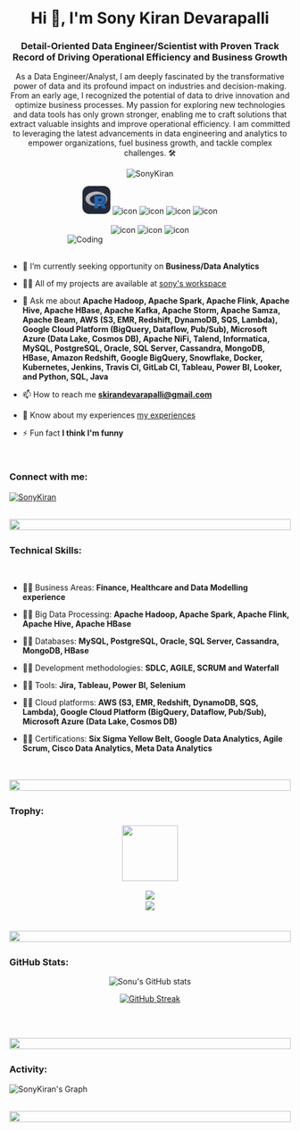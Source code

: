 <h1 align="center">Hi 👋, I'm Sony Kiran Devarapalli</h1>
<h3 align="center">Detail-Oriented Data Engineer/Scientist with Proven Track Record of Driving Operational Efficiency and Business Growth </h3>
<p align="center">As a Data Engineer/Analyst, I am deeply fascinated by the transformative power of data and its profound impact on industries and decision-making. From an early age, I recognized the potential of data to drive innovation and optimize business processes. My passion for exploring new technologies and data tools has only grown stronger, enabling me to craft solutions that extract valuable insights and improve operational efficiency. I am committed to leveraging the latest advancements in data engineering and analytics to empower organizations, fuel business growth, and tackle complex challenges. 🛠️</p>
<p align="center"> 
 <img src="https://komarev.com/ghpvc/?username=SonyKiran&label=Profile%20views&color=0e75b6&style=flat" alt="SonyKiran" /> 
<!--  <img src="https://img.shields.io/badge/Languages-Python | Java | PHP | Typescript | Node | React -green.svg" alt="SonyKiran's languages" /> -->
<!--  <img alt="Profile followers" src="https://img.shields.io/github/followers/SonyKiran"> -->
</p>


<div align="center">
  <img src="https://github.com/tandpfun/skill-icons/blob/main/icons/R-Dark.svg" alt="icon" width="50" height="50" />
  <img src="https://cdnl.tblsft.com/sites/default/files/pages/tableau_cmyk_2015.png" alt="icon" width="50" height="50" />
  <img src="https://techstack-generator.vercel.app/python-icon.svg" alt="icon" width="50" height="50" />
  <img src="https://github.com/microsoft/PowerBI-Icons/blob/main/PNG/Power-BI.png" alt="icon" width="50" height="50" />
 <img src="https://techstack-generator.vercel.app/mysql-icon.svg" alt="icon" width="50" height="50" />
</div>

<br>

<div align="center">
  <img src="https://www.vectorlogo.zone/logos/atlassian_jira/atlassian_jira-icon.svg" alt="icon" width="50" height="50" />
  <img src="https://techstack-generator.vercel.app/github-icon.svg" alt="icon" width="50" height="50" />
  <img src="https://techstack-generator.vercel.app/prettier-icon.svg" alt="icon" width="50" height="50" />
</div>

<img align="right" alt="Coding" width="400" src="https://user-images.githubusercontent.com/74038190/229223263-cf2e4b07-2615-4f87-9c38-e37600f8381a.gif">
<br><br>

- 🔭 I’m currently seeking opportunity on **Business/Data Analytics**

- 👨‍💻 All of my projects are available at [sony's workspace](https://github.com/SonyKiran/Projects)

- 💬 Ask me about **Apache Hadoop, Apache Spark, Apache Flink, Apache Hive, Apache HBase, Apache Kafka, Apache Storm, Apache Samza, Apache Beam, AWS (S3, EMR, Redshift, DynamoDB, SQS, Lambda), Google Cloud Platform (BigQuery, Dataflow, Pub/Sub), Microsoft Azure (Data Lake, Cosmos DB), Apache NiFi, Talend, Informatica, MySQL, PostgreSQL, Oracle, SQL Server, Cassandra, MongoDB, HBase, Amazon Redshift, Google BigQuery, Snowflake, Docker, Kubernetes, Jenkins, Travis CI, GitLab CI, Tableau, Power BI, Looker, and Python, SQL, Java**

- 📫 How to reach me **skirandevarapalli@gmail.com**

- 📄 Know about my experiences [my experiences](https://www.linkedin.com/in/sony-kiran/details/experience/)

- ⚡ Fun fact **I think I'm funny**

<br>
<h3 align="left">Connect with me:</h3>
<p align="left">
<a href="https://www.linkedin.com/in/sony-kiran/" target="blank"><img align="center" src="https://raw.githubusercontent.com/SonyKiran/github-profile-readme-generator/master/src/images/icons/Social/linked-in-alt.svg" alt="SonyKiran" height="30" width="40" /></a>
</p>
<br>

<img src="https://i.imgur.com/dBaSKWF.gif" height="20" width="100%">

<h3 align="left">Technical Skills:</h3>
<br>

- 👨‍💻 Business Areas: **Finance, Healthcare and Data Modelling experience**

- 👨‍💻 Big Data Processing: **Apache Hadoop, Apache Spark, Apache Flink, Apache Hive, Apache HBase**
  
- 👨‍💻 Databases: **MySQL, PostgreSQL, Oracle, SQL Server, Cassandra, MongoDB, HBase**
  
- 👨‍💻 Development methodologies: **SDLC, AGILE, SCRUM and Waterfall**
  
- 👨‍💻 Tools: **Jira, Tableau, Power BI, Selenium**
  
- 👨‍💻 Cloud platforms: **AWS (S3, EMR, Redshift, DynamoDB, SQS, Lambda), Google Cloud Platform (BigQuery, Dataflow, Pub/Sub), Microsoft Azure (Data Lake, Cosmos DB)**
  
- 👨‍💻 Certifications: **Six Sigma Yellow Belt, Google Data Analytics, Agile Scrum, Cisco Data Analytics, Meta Data Analytics**
<br>


<br/>

<img src="https://i.imgur.com/dBaSKWF.gif" height="20" width="100%">

<h3 align="left">Trophy:</h3>

<p align="center">
<img src="https://media.tenor.com/0ENB5HuTH0gAAAAi/trophy-beker.gif"  width="100px" height="100px"></p>
  
<div align="center">
<img src="https://github-profile-trophy.vercel.app/?username=SonyKiran&theme=matrix&no-bg=true&no-frame=true&row=1&column=4&title=MultiLanguage,Commits,PullRequest,Reviews">
 </div>

<div align="center">
<img src="https://github-profile-trophy.vercel.app/?username=SonyKiran&theme=matrix&no-bg=true&no-frame=true&row=1&column=4&title=Repositories,Organizations,Stars,Followers">
 </div>
 <br><br>

<img src="https://i.imgur.com/dBaSKWF.gif" height="20" width="100%">

<h3 align="left">GitHub Stats:</h3>
<div align="center">
 
![Sonu's GitHub stats](https://github-readme-stats.vercel.app/api?username=SonyKiran\&theme=midnight-purple\&show_icons=true\&show=reviews,prs_merged,prs_merged_percentage\&hide=contribs,issues)

[![GitHub Streak](https://streak-stats.demolab.com/?user=SonyKiran&theme=midnight-purple)](https://git.io/streak-stats)

</div>

<br><br>

<img src="https://i.imgur.com/dBaSKWF.gif" height="20" width="100%">

<h3 align="left">Activity:</h3>

![SonyKiran's Graph](https://github-readme-activity-graph.vercel.app/graph?username=SonyKiran&custom_title=Supun's%20GitHub%20Activity%20Graph&bg_color=0D1117&color=7F3FBF&line=7F3FBF&point=7F3FBF&area_color=FFFFFF&title_color=FFFFFF&area=true)
<br><br>

<img src="https://i.imgur.com/dBaSKWF.gif" height="20" width="100%">

